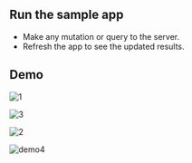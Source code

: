 ## Run the sample app

- Make any mutation or query to the server.
- Refresh the app to see the updated results.


## Demo


![1](https://user-images.githubusercontent.com/33238323/63285214-e60c5780-c2d2-11e9-8111-761bb9265d70.png)



![3](https://user-images.githubusercontent.com/33238323/63285291-050ae980-c2d3-11e9-8ec8-3b16c6554299.png)



![2](https://user-images.githubusercontent.com/33238323/63285249-f6243700-c2d2-11e9-89fc-0f820a5389b6.png)



![demo4](https://user-images.githubusercontent.com/33238323/63386188-12ea6880-c3c0-11e9-8431-7156413309e5.gif)


